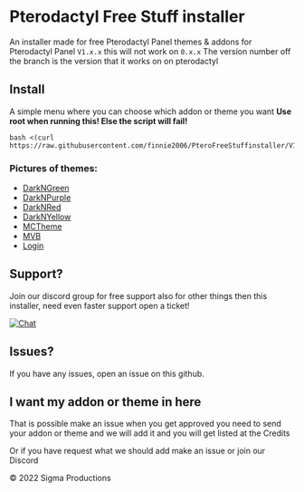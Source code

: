 # Pterodactyl Free Stuff installer


An installer made for free Pterodactyl Panel themes & addons for Pterodactyl Panel ``V1.x.x`` this will not work on ``0.x.x``
The version number off the branch is the version that it works on on pterodactyl



## Install
A simple menu where you can choose which addon or theme you want
**Use root when running this! Else the script will fail!**  
```
bash <(curl https://raw.githubusercontent.com/finnie2006/PteroFreeStuffinstaller/V1.9.1/resources/script.sh)
```

### Pictures of themes:
- [DarkNGreen](https://github.com/finnie2006/PteroFreeStuffinstaller/blob/V1.9.1/theme-images/darkngreen.md)
- [DarkNPurple](https://github.com/finnie2006/PteroFreeStuffinstaller/blob/V1.9.1/theme-images/darknpurple.md)
- [DarkNRed](https://github.com/finnie2006/PteroFreeStuffinstaller/blob/V1.9.1/theme-images/darknred.md)
- [DarkNYellow](https://github.com/finnie2006/PteroFreeStuffinstaller/blob/V1.9.1/theme-images/darknyellow.md)
- [MCTheme](https://github.com/finnie2006/PteroFreeStuffinstaller/blob/V1.9.1/theme-images/mctheme.md)
- [MVB](https://github.com/finnie2006/PteroFreeStuffinstaller/blob/V1.9.1/theme-images/mvb.md)
- [Login](https://github.com/finnie2006/PteroFreeStuffinstaller/blob/V1.9.1/theme-images/login.md)
  

## Support?
Join our discord group for free support also for other things then this installer, need even faster support open a ticket!

[![Chat](https://img.shields.io/badge/chat-on%20discord-7289da.svg)](https://discord.gg/5t3KaGX8Bx)

## Issues?
If you have any issues, open an issue on this github.

## I want my addon or theme in here
That is possible make an issue when you get approved you need to send your addon or theme and we will add it and you will get listed at the Credits

Or if you have request what we should add make an issue or join our Discord


© 2022 Sigma Productions
